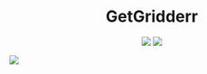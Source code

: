 <h1 align="center">GetGridderr</h1>

<p align="center">
  <img src="https://github-readme-stats.vercel.app/api?username=GetGridderr&theme=vue-dark&show_icons=true&hide_border=true&count_private=true" />
  <img src="https://github-readme-stats.vercel.app/api/top-langs/?username=GetGridderr&theme=vue-dark&show_icons=true&hide_border=true&layout=compact" />
</p>
  <img src="https://github-readme-streak-stats.herokuapp.com/?user=GetGridderr&theme=vue-dark&hide_border=true" />
  
